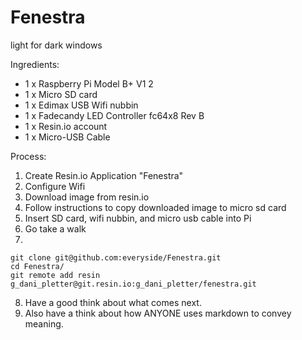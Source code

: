 # Fenestra
light for dark windows  

Ingredients:
* 1 x Raspberry Pi Model B+ V1 2
* 1 x Micro SD card
* 1 x Edimax USB Wifi nubbin
* 1 x Fadecandy LED Controller fc64x8 Rev B
* 1 x Resin.io account
* 1 x Micro-USB Cable

Process:  
1.  Create Resin.io Application "Fenestra"  
2.  Configure Wifi  
3.  Download image from resin.io  
4.  Follow instructions to copy downloaded image to micro sd card  
5.  Insert SD card, wifi nubbin, and micro usb cable into Pi  
6.  Go take a walk  
7.  
```
git clone git@github.com:everyside/Fenestra.git
cd Fenestra/
git remote add resin g_dani_pletter@git.resin.io:g_dani_pletter/fenestra.git
```  
8. Have a good think about what comes next.
9. Also have a think about how ANYONE uses markdown to convey meaning.
